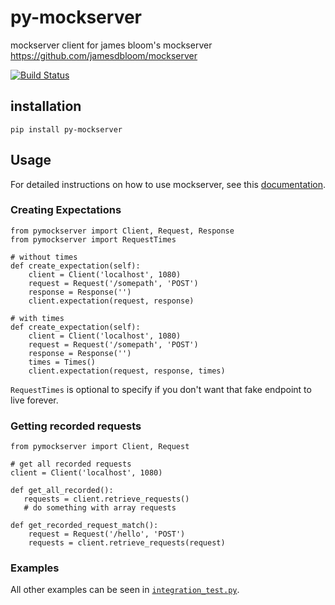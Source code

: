 # py-mockserver
mockserver client for james bloom's mockserver https://github.com/jamesdbloom/mockserver

[![Build Status](https://travis-ci.org/danggrianto/py-mockserver.svg?branch=master)](https://travis-ci.org/danggrianto/py-mockserver)

## installation

```
pip install py-mockserver
```

## Usage
For detailed instructions on how to use mockserver, see this [documentation](http://www.mock-server.com/mock_server/getting_started.html).

### Creating Expectations
```
from pymockserver import Client, Request, Response
from pymockserver import RequestTimes

# without times
def create_expectation(self):
    client = Client('localhost', 1080)
    request = Request('/somepath', 'POST')
    response = Response('')
    client.expectation(request, response)

# with times
def create_expectation(self):
    client = Client('localhost', 1080)
    request = Request('/somepath', 'POST')
    response = Response('')
    times = Times()
    client.expectation(request, response, times)
```
`RequestTimes` is optional to specify if you don't want that fake endpoint to live forever.

### Getting recorded requests

```
from pymockserver import Client, Request

# get all recorded requests
client = Client('localhost', 1080)

def get_all_recorded():
   requests = client.retrieve_requests()
   # do something with array requests

def get_recorded_request_match():
    request = Request('/hello', 'POST')
    requests = client.retrieve_requests(request)
```

### Examples
All other examples can be seen in [`integration_test.py`](tests/integration_test.py).
